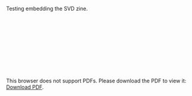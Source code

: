 Testing embedding the SVD zine.

<object data="https://www.griffithstites.com/Linearity-Zine/svd-zine.pdf" type="application/pdf" width="700px" height="700px">
    <embed src="https://www.griffithstites.com/Linearity-Zine/svd-zine.pdf">
        <p>This browser does not support PDFs. Please download the PDF to view it: <a href="https://www.griffithstites.com/Linearity-Zine/svd-zine.pdf">Download PDF</a>.</p>
    </embed>
</object>
